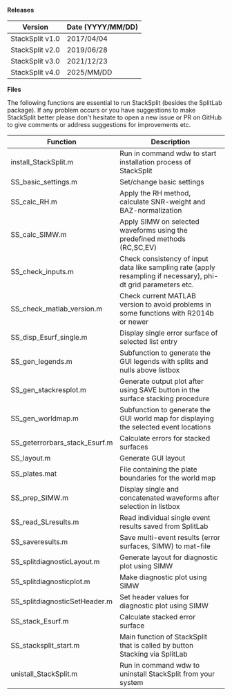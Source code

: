 **Releases**

| Version | Date (YYYY/MM/DD)|
| --- | --- |
| StackSplit v1.0 | 2017/04/04 |
| StackSplit v2.0 | 2019/06/28 |
| StackSplit v3.0 | 2021/12/23 |
| StackSplit v4.0 | 2025/MM/DD |


**Files**

The following functions are essential to run StackSplit (besides the SplitLab package).
If any problem occurs or you have suggestions to make StackSplit better please don't hesitate to
open a new issue or PR on GitHub to give comments or address suggestions for improvements etc.

| Function | Description |
| --- | --- |
| install_StackSplit.m               | Run in command wdw to start installation process of StackSplit |
| SS_basic_settings.m                | Set/change basic settings |
| SS_calc_RH.m                       | Apply the RH method, calculate SNR-weight and BAZ-normalization |
| SS_calc_SIMW.m                     | Apply SIMW on selected waveforms using the predefined methods (RC,SC,EV) |
| SS_check_inputs.m                  | Check consistency of input data like sampling rate (apply resampling if necessary), phi-dt grid parameters etc. |
| SS_check_matlab_version.m          | Check current MATLAB version to avoid problems in some functions with R2014b or newer |
| SS_disp_Esurf_single.m             | Display single error surface of selected list entry |
| SS_gen_legends.m                   | Subfunction to generate the GUI legends with splits and nulls above listbox |
| SS_gen_stackresplot.m              | Generate output plot after using SAVE button in the surface stacking procedure |
| SS_gen_worldmap.m                  | Subfunction to generate the GUI world map for displaying the selected event locations |
| SS_geterrorbars_stack_Esurf.m      | Calculate errors for stacked surfaces |
| SS_layout.m                        | Generate GUI layout |
| SS_plates.mat                      | File containing the plate boundaries for the world map |
| SS_prep_SIMW.m                     | Display single and concatenated waveforms after selection in listbox |
| SS_read_SLresults.m                | Read individual single event results saved from SplitLab |
| SS_saveresults.m                   | Save multi-event results (error surfaces, SIMW) to mat-file |
| SS_splitdiagnosticLayout.m         | Generate layout for diagnostic plot using SIMW |
| SS_splitdiagnosticplot.m           | Make diagnostic plot using SIMW |
| SS_splitdiagnosticSetHeader.m      | Set header values for diagnostic plot using SIMW |
| SS_stack_Esurf.m                   | Calculate stacked error surface |
| SS_stacksplit_start.m              | Main function of StackSplit that is called by button Stacking via SplitLab |
| unistall_StackSplit.m              | Run in command wdw to uninstall StackSplit from your system |
